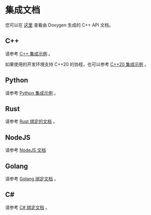 # 集成文档

您可以在 [这里](https://maaxyz.github.io/MaaFramework/) 查看由 Doxygen 生成的 C++ API 文档。

## C++

请参考 [C++ 集成示例](../../sample/cpp/main.cpp) 。

如果使用的开发环境支持 C++20 的协程，也可以参考 [C++20 集成示例](../../sample/cpp/main_c++20.cpp) 。

## Python

请参考 [Python 集成示例](../../sample/python/__main__.py) 。

## Rust

请参考 [Rust 绑定的文档](https://docs.rs/maa_framework) 。

## NodeJS

请参考 [NodeJS 文档](https://github.com/neko-para/maa-node/tree/main/doc/zh_cn/README.md)

## Golang

请参考 [Golang 绑定文档](https://github.com/MaaXYZ/maa-framework-go/blob/main/README.md) 。

## C#

请参考 [C# 绑定文档](https://maaxyz.github.io/MaaFramework.Binding.CSharp/) 。
